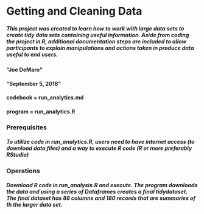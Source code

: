 #  Getting and Cleaning Data
##### This project was created to learn how to work with large data sets to create tidy data sets containing useful information.  Aside from coding the project in R, additional documentation steps are included to allow participants to explain manipulations and actions taken in produce data useful to end users.  
#### "Joe DeMaro"
#### "September 5, 2018"
#### codebook = run_analytics.md
#### program = run_analytics.R

### Prerequisites
##### To utilize code in run_analytics.R, users need to have internet access (to download data files) and a way to execute R code (R or more preferably RStudio)

### Operations
##### Download R code in run_analysis.R and execute.  The program downloads the data and using a series of Dataframes creates a final tidydataset.  The final dataset has 88 columns and 180 records that are summaries of th the larger data set.

